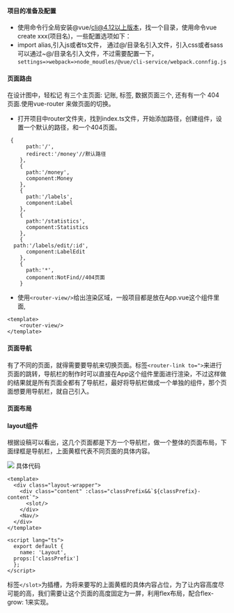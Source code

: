
#### 项目的准备及配置
- 使用命令行全局安装@vue/cli@4.12以上版本，找一个目录，使用命令vue create xxx(项目名)，一些配置选项如下：
- import alias,引入js或者ts文件， 通过@/目录名引入文件，引入css或者sass可以通过~@/目录名引入文件，不过需要配置一下，`settings=>webpack=>node_moudles/@vue/cli-service/webpack.connfig.js`
#### 页面路由
在设计图中，轻松记 有三个主页面: 记账, 标签, 数据页面三个, 还有有一个 404 页面.使用vue-router 来做页面的切换。
- 打开项目中router文件夹，找到index.ts文件，开始添加路径，创建组件，设置一个默认的路径，和一个404页面。
```
 {
      path:'/',
      redirect:'/money'//默认路径
    },
    {
      path:'/money',
      component:Money
    },
    {
      path:'/labels',
      component:Label
    },
    {
      path:'/statistics',
      component:Statistics
    },
    {
  path:'/labels/edit/:id',
      component:LabelEdit
    },
    {
      path:'*',
      component:NotFind//404页面
    }
```
- 使用`<router-view/>`给出渲染区域，一般项目都是放在App.vue这个组件里面,
```
<template>
    <router-view/>
</template>
 ```
#### 页面导航
有了不同的页面，就得需要要导航来切换页面。标签`<router-link to=">`来进行页面的跳转，导航栏的制作时可以直接在App这个组件里面进行渲染，不过这样做的结果就是所有页面全都有了导航栏，最好将导航栏做成一个单独的组件，那个页面想要用导航栏，就自己引入。
#### 页面布局
#### layout组件
根据设稿可以看出，这几个页面都是下方一个导航栏，做一个整体的页面布局，下面绿框是导航栏，上面黄框代表不同页面的具体内容。

![](https://user-gold-cdn.xitu.io/2020/7/22/173745e28dadc779?w=414&h=364&f=png&s=6349)
具体代码
```
<template>
  <div class="layout-wrapper">
    <div class="content" :class="classPrefix&&`${classPrefix}-content`">
      <slot/>
    </div>
    <Nav/>
  </div>
</template>

<script lang="ts">
  export default {
    name: 'Layout',
  props:['classPrefix']
  };
</script>
```
标签`</slot>`为插槽，为将来要写的上面黄框的具体内容占位，为了让内容高度尽可能的高，我们需要让这个页面的高度固定为一屏，利用flex布局，配合flex-grow: 1来实现。